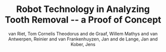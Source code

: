 ---
collection: conference
permalink: /publications/Riet2020EMBC
pubtype: conference 
title: "Robot Technology in Analyzing Tooth Removal -- a Proof of Concept" 
author: "van Riet, Tom Cornelis Theodorus and de Graaf, Willem Mathys and van Antwerpen, Reinier and van Frankenhuyzen, Jan and de Lange, Jan and Kober, Jens" 
year: 2020
avenue: Annual International Conferences of the IEEE Engineering in Medicine \& Biology Society (EMBC) 
url:  
pages: 4721--4727 
code:  
video:  
abstract: 
---